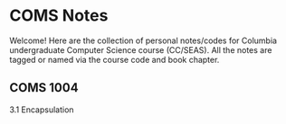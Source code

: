 # COMS Notes
Welcome! Here are the collection of personal notes/codes for Columbia undergraduate Computer Science course (CC/SEAS).
All the notes are tagged or named via the course code and book chapter. 
## COMS 1004
3.1 Encapsulation 
